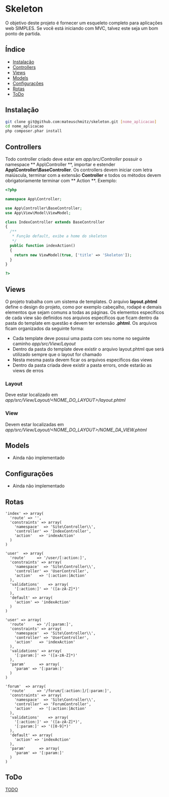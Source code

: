 Skeleton
=======

O objetivo deste projeto é fornecer um esqueleto completo para aplicações web SIMPLES. Se você está iniciando com MVC, talvez este seja um bom ponto de partida.

Índice
-----
* [Instalação](#Instalação)
* [Controllers](#Controllers)
* [Views](#Views)
* [Models](#Models)
* [Configurações](#Configurações)
* [Rotas](#Rotas)
* [ToDo](#ToDo)

Instalação
---------
```sh
git clone git@github.com:mateuschmitz/skeleton.git [nome_aplicacao]
cd nome_aplicacao
php composer.phar install
```

Controllers
-----------
Todo controller criado deve estar em *app/src/Controller* possuir o namespace ** App\Controller **, importar e estender **App\Controller\BaseController**. Os controllers devem iniciar com letra maiúscula, terminar com a extensão **Controller** e todos os métodos devem obrigatoriamente terminar com ** Action **. Exemplo:

```php
<?php

namespace App\Controller;

use App\Controller\BaseController;
use App\View\Model\ViewModel;

class IndexController extends BaseController
{
  /**
   * Função default, exibe a home do skeleton
   */
  public function indexAction()
  {
    return new ViewModel(true, ['title' => 'Skeleton']);
  }
}

?>
```
Views
-----
O projeto trabalha com um sistema de templates. O arquivo **layout.phtml** define o design do projeto, como por exemplo cabeçalho, rodapé e demais elementos que sejam comuns a todas as páginas. Os elementos específicos de cada view são definidos nos arquivos específicos que ficam dentro da pasta do template em questão e devem ter extensão **.phtml**. Os arquivos ficam organizados da seguinte forma:

* Cada template deve possui uma pasta com seu nome no seguinte caminho *app/src/View/Layout*
* Dentro da pasta do template deve existir o arquivo layout.phtml que será utilizado sempre que o layout for chamado
* Nesta mesma pasta devem ficar os arquivos específicos das views
* Dentro da pasta criada deve existir a pasta errors, onde estarão as views de erros

### Layout ###
Deve estar localizado em *app/src/View/Layout/<NOME_DO_LAYOUT>/layout.phtml*

### View ###
Devem estar localizadas em *app/src/View/Layout/<NOME_DO_LAYOUT>/NOME_DA_VIEW.phtml*

Models
------
* Ainda não implementado


Configurações
-------------
* Ainda não implementado


Rotas
-----

```
'index' => array(
  'route' => '',
  'constraints' => array(
    'namespace'  => 'Site\Controller\\',
    'controller' => 'IndexController',
    'action'   => 'indexAction'
  )
)
```
```
'user'  => array(
  'route'     => '/user/[:action:]',
  'constraints' => array(
    'namespace'  => 'Site\Controller\\',
    'controller' => 'UserController',
    'action'   => '[:action:]Action'
  ),
  'validations'    => array(
    '[:action:]' => '([a-zA-Z]*)'
  ),
  'default' => array(
    'action' => 'indexAction'
  )
)
```
```
'user' => array(
  'route'     => '/[:param:]',
  'constraints' => array(
    'namespace'  => 'Site\Controller\\',
    'controller' => 'UserController',
    'action'   => 'indexAction'
  ),
  'validations' => array(
    '[:param:]' => '([a-zA-Z]*)'
  ),
  'param'      => array(
    'param' => '[:param:]'
  )
)
```
```
'forum'  => array(
  'route'     => '/forum/[:action:]/[:param:]',
  'constraints' => array(
    'namespace'  => 'Site\Controller\\',
    'controller' => 'ForumController',
    'action'   => '[:action:]Action'
  ),
  'validations'    => array(
    '[:action:]' => '([a-zA-Z]*)',
    '[:param:]' => '([0-9]*)'
  ),
  'default' => array(
    'action' => 'indexAction'
  ),
  'param'      => array(
    'param' => '[:param:]'
  )
)
```

ToDo
-----
[TODO](TODO.md)